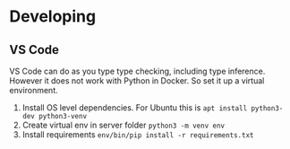 # Developing

## VS Code

VS Code can do as you type type checking, including type inference. However it does not work with Python in Docker. So set it up a virtual environment.

1. Install OS level dependencies. For Ubuntu this is `apt install python3-dev python3-venv`
2. Create virtual env in server folder `python3 -m venv env`
3. Install requirements `env/bin/pip install -r requirements.txt`
